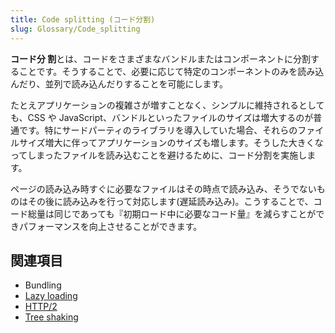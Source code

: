 ```yaml
---
title: Code splitting (コード分割)
slug: Glossary/Code_splitting
---
```

**コード分 ​​ 割**とは、コードをさまざまなバンドルまたはコンポーネントに分割することです。そうすることで、必要に応じて特定のコンポーネントのみを読み込んだり、並列で読み込んだりすることを可能にします。

たとえアプリケーションの複雑さが増すことなく、シンプルに維持されるとしても、CSS や JavaScript、バンドルといったファイルのサイズは増大するのが普通です。特にサードパーティのライブラリを導入していた場合、それらのファイルサイズ増大に伴ってアプリケーションのサイズも増します。そうした大きくなってしまったファイルを読み込むことを避けるために、コード分割を実施します。

ページの読み込み時すぐに必要なファイルはその時点で読み込み、そうでないものはその後に読み込みを行って対応します(遅延読み込み)。こうすることで、コード総量は同じであっても『初期ロード中に必要なコード量』を減らすことができパフォーマンスを向上させることができます。

## 関連項目

- Bundling
- [Lazy loading](/ja/docs/Learn/Performance/Lazy_loading)
- [HTTP/2](/ja/docs/Glossary/HTTP_2)
- [Tree shaking](/ja/docs/Glossary/Tree_shaking)
